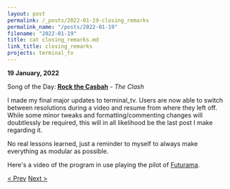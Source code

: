 ```yaml
---
layout: post
permalink: /_posts/2022-01-19-closing_remarks
permalink_name: "/posts/2022-01-19"
filename: "2022-01-19"
title: cat closing_remarks.md
link_title: closing_remarks
projects: terminal_tv
---
```

**19 January, 2022**

Song of the Day: [**Rock the Casbah**](https://youtu.be/bJ9r8LMU9bQ) - *The Clash*

I made my final major updates to terminal_tv. Users are now able to switch between resolutions during a video and resume from where they left off. While some minor tweaks and formatting/commenting changes will doubtlessly be required, this will in all likelihood be the last post I make regarding it.

No real lessons learned, just a reminder to myself to always make everything as modular as possible.

Here's a video of the program in use playing the pilot of [Futurama](https://youtu.be/KdTCKe3PFhQ).

[< Prev](/_posts/2022-01-18-further_improvements)    [Next >](/all_caught_up)
